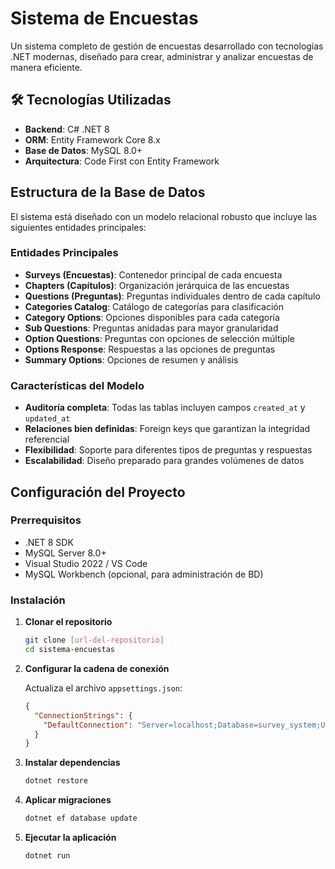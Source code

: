 # Sistema de Encuestas

Un sistema completo de gestión de encuestas desarrollado con tecnologías .NET modernas, diseñado para crear, administrar y analizar encuestas de manera eficiente.

## 🛠️ Tecnologías Utilizadas

- **Backend**: C# .NET 8
- **ORM**: Entity Framework Core 8.x
- **Base de Datos**: MySQL 8.0+
- **Arquitectura**: Code First con Entity Framework

## Estructura de la Base de Datos

El sistema está diseñado con un modelo relacional robusto que incluye las siguientes entidades principales:

### Entidades Principales

- **Surveys (Encuestas)**: Contenedor principal de cada encuesta
- **Chapters (Capítulos)**: Organización jerárquica de las encuestas
- **Questions (Preguntas)**: Preguntas individuales dentro de cada capítulo
- **Categories Catalog**: Catálogo de categorías para clasificación
- **Category Options**: Opciones disponibles para cada categoría
- **Sub Questions**: Preguntas anidadas para mayor granularidad
- **Option Questions**: Preguntas con opciones de selección múltiple
- **Options Response**: Respuestas a las opciones de preguntas
- **Summary Options**: Opciones de resumen y análisis

### Características del Modelo

- **Auditoría completa**: Todas las tablas incluyen campos `created_at` y `updated_at`
- **Relaciones bien definidas**: Foreign keys que garantizan la integridad referencial
- **Flexibilidad**: Soporte para diferentes tipos de preguntas y respuestas
- **Escalabilidad**: Diseño preparado para grandes volúmenes de datos

## Configuración del Proyecto

### Prerrequisitos

- .NET 8 SDK
- MySQL Server 8.0+
- Visual Studio 2022 / VS Code
- MySQL Workbench (opcional, para administración de BD)

### Instalación

1. **Clonar el repositorio**

   ```bash
   git clone [url-del-repositorio]
   cd sistema-encuestas
   ```

2. **Configurar la cadena de conexión**

   Actualiza el archivo `appsettings.json`:

   ```json
   {
     "ConnectionStrings": {
       "DefaultConnection": "Server=localhost;Database=survey_system;Uid=root;Pwd=tu_password;"
     }
   }
   ```

3. **Instalar dependencias**

   ```bash
   dotnet restore
   ```

4. **Aplicar migraciones**

   ```bash
   dotnet ef database update
   ```

5. **Ejecutar la aplicación**

   ```bash
   dotnet run
   ```

